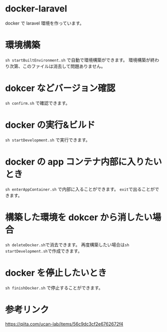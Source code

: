 # docker-laravel

docker で laravel 環境を作っています。

# 環境構築

`sh startBuiltEnvironment.sh` で自動で環境構築ができます。
環境構築が終わり次第、このファイルは消去して問題ありません。

# dokcer などバージョン確認

`sh confirm.sh` で確認できます。

# docker の実行&ビルド

`sh startDevelopment.sh` で実行できます。

# docker の app コンテナ内部に入りたいとき

`sh enterAppContainer.sh` で内部に入ることができます。
`exit`で出ることができます。

# 構築した環境を dokcer から消したい場合

`sh deleteDocker.sh`で消去できます。
再度構築したい場合は`sh startDevelopment.sh`で作成できます。

# docker を停止したいとき

`sh finishDocker.sh` で停止することができます。

# 参考リンク

https://qiita.com/ucan-lab/items/56c9dc3cf2e6762672f4
